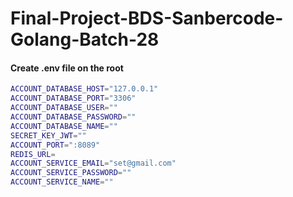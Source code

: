 # Final-Project-BDS-Sanbercode-Golang-Batch-28


#### Create .env file on the root

```sh
ACCOUNT_DATABASE_HOST="127.0.0.1"
ACCOUNT_DATABASE_PORT="3306"
ACCOUNT_DATABASE_USER=""
ACCOUNT_DATABASE_PASSWORD=""
ACCOUNT_DATABASE_NAME=""
SECRET_KEY_JWT=""
ACCOUNT_PORT=":8089"
REDIS_URL=
ACCOUNT_SERVICE_EMAIL="set@gmail.com"
ACCOUNT_SERVICE_PASSWORD=""
ACCOUNT_SERVICE_NAME="" 
```